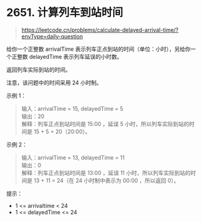 # 2651. 计算列车到站时间
> https://leetcode.cn/problems/calculate-delayed-arrival-time/?envType=daily-question  

给你一个正整数 arrivalTime 表示列车正点到站的时间（单位：小时），另给你一个正整数 delayedTime 表示列车延误的小时数。

返回列车实际到站的时间。

注意，该问题中的时间采用 24 小时制。

示例 1：  
> 输入：arrivalTime = 15, delayedTime = 5  
输出：20  
解释：列车正点到站时间是 15:00 ，延误 5 小时，所以列车实际到站的时间是 15 + 5 = 20（20:00）。  

示例 2：  
> 输入：arrivalTime = 13, delayedTime = 11  
输出：0  
解释：列车正点到站时间是 13:00 ，延误 11 小时，所以列车实际到站的时间是 13 + 11 = 24（在 24 小时制中表示为 00:00 ，所以返回 0）。  


提示：  
- 1 <= arrivaltime < 24
- 1 <= delayedTime <= 24